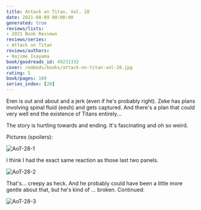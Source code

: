 ```yaml
---
title: Attack on Titan, Vol. 28
date: 2021-08-09 00:00:00
generated: true
reviews/lists:
- 2021 Book Reviews
reviews/series:
- Attack on Titan
reviews/authors:
- Hajime Isayama
book/goodreads_id: 49231332
cover: /embeds/books/attack-on-titan-vol-28.jpg
rating: 5
book/pages: 189
series_index: [28]
---
```

Eren is out and about and a jerk (even if he's probably right). Zeke has plans involving spinal fluid (eesh) and gets captured. And there's a plan that could very well end the existence of Titans entirely...  

The story is hurtling towards and ending. It's fascinating and oh so weird.  

<!--more-->

Pictures (spoilers):  

![AoT-28-1](/embeds/books/attachments/aot-28-1.png)  

I think I had the exact same reaction as those last two panels.  

![AoT-28-2](/embeds/books/attachments/aot-28-2.png)  

That's... creepy as heck. And he probably could have been a little more gentle about that, but he's kind of ... broken. Continued:  

![AoT-28-3](/embeds/books/attachments/aot-28-3.png)